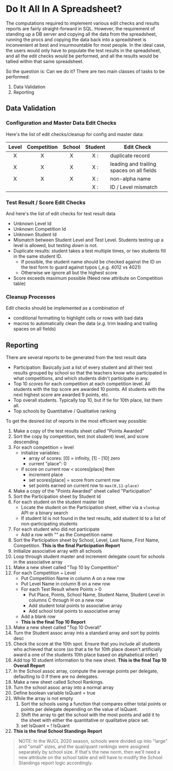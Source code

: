 # Do It All In A Spreadsheet?

The computations required to implement various edit checks and results reports
are fairly straight-forward in SQL.  However, the requirement of standing up a
DB server and copying all the data from the spreadsheet, running the procs and
copying the data back into a spreadsheet is inconvenient at best and
insurmountable for most people.  In the ideal case, the users would only have to
populate the test results in the spreadsheet, and all the edit checks would be
performed, and all the results would be tallied within that same spreadsheet.

So the question is:  Can we do it?  There are two main classes of tasks to be
performed:
1. Data Validation
1. Reporting

## Data Validation

### Configuration and Master Data Edit Checks
Here's the list of edit checks/cleanup for config and master data:

Level | Competition | School | Student | Edit Check
:---: | :---------: | :----: | :-----: | ----------
  X   |      X      |   X    |    X  : | duplicate record
  X   |      X      |   X    |    X  : | leading and trailing spaces on all fields
  X   |      X      |   X    |    X  : | non-alpha name
      |             |        |    X  : | ID / Level mismatch

### Test Result / Score Edit Checks
And here's the list of edit checks for test result data
- Unknown Level Id
- Unknown Competition Id
- Unknown Student Id
- Mismatch between Student Level and Test Level.  Students testing _up_ a level
  is allowed, but testing _down_ is not.
- Duplicate results: student takes a test multiple times, or two students fill
  in the same student ID.
  - If possible, the student name should be checked against the ID on the test
    form to guard against typos (_e.g. 4012 vs 4021)
  - Otherwise we ignore all but the highest score
- Score exceeds maximum possible (Need new attribute on Competition table)

### Cleanup Processes
Edit checks should be implemented as a combination of
- conditional formatting to highlight cells or rows with bad data
- macros to automatically clean the data (_e.g._ trim leading and trailing
  spaces on all fields)

## Reporting
There are several reports to be generated from the test result data
- Participation: Basically just a list of every student and all their test
  results grouped by school so that the teachers know who participated in what
  competitions, and which students didn't participate in any.
- Top 10 _scores_ for each competition at each competition level.  All students
  with the top score are awarded 10 points.  All students with the next highest
  score are awarded 9 points, etc.
- Top overall students.  Typically top 10, but if tie for 10th place, list them
  all.
- Top schools by Quantitative / Qualitative ranking

To get the desired list of reports in the most efficient way possible:
1. Make a copy of the test results sheet called "Points Awarded"
1. Sort the copy by competition, test (not student) level, and score descending
1. For each competition + level
   - initialize variables:
     - array of scores: [0] = infinity, [1] - [10] zero
     - current "place": 0
   - if score on current row < scores[place] then
     - increment place
     - set scores[place] = score from current row
     - set points earned on current row to `max(0,11-place)`
1. Make a copy of the "Points Awarded" sheet called "Participation"
1. Sort the Participation sheet by Student Id
1. For each student on the student master list
   - Locate the student on the Participation sheet, either via a `vlookup` API
     or a binary search
   - If student Id is not found in the test results, add student Id to a list of
     non-participating students
1. For each student who did not participate
   - Add a row with "<Student Did Not Participate>" as the Competition name
1. Sort the Participation sheet by School, Level, Last Name, First Name,
   Competition. **This is the final Participation Report**
1. Initialize associative array with all schools
1. Loop through student master and increment delegate count for schools in the
   associative array
1. Make a new sheet called "Top 10 by Competition"
1. For each Competition + Level
   - Put Competition Name in column A on a new row
   - Put Level Name in column B on a new row
   - For each Test Result where Points > 0
     - Put Place, Points, School Name, Student Name, Student Level in columns
       C through H on a new row
     - Add student total points to associative array
     - Add school total points to associative array
   - Add a blank row
   - **This is the final Top 10 Report**
1. Make a new sheet called "Top 10 Overall"
1. Turn the Student assoc array into a standard array and sort by points desc
1. Check the score at the 10th spot.  Ensure that you include all students who
   achieved that score (so that a tie for 10th place doesn't artificially award
   a one of the students 10th place based on alphabetical order)
1. Add top 10 student information to the new sheet.  **This is the final Top 10
   Overall Report**
1. In the School assoc array, compute the average points per delegate,
   defaulting to 0 if there are no delegates.
1. Make a new sheet called School Rankings.
1. Turn the school assoc array into a normal array
1. Define boolean variable IsQuant = true
1. While the array is not empty
   1. Sort the schools using a function that compares either total points or
      points per delegate depending on the value of IsQuant.
   1. Shift the array to get the school with the most points and add it to the
      sheet with either the quantitative or qualitative place set.
   1. set IsQuant = ! IsQuant
1. **This is the final School Standings Report**

> NOTE: In the WJCL 2020 season, schools were divided up into "large" and
"small" sizes, and the qual/quant rankings were assigned separately by school
size.  If that's the new norm, then we'll need a new attribute on the school
table and will have to modify the School Standings report logic accordingly.
